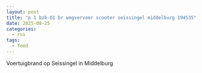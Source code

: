 ```yaml
---
layout: post
title: "p 1 bzb-01 br wegvervoer scooter seissingel middelburg 194535"
date: 2025-08-25
categories: 
  - rss
tags: 
  - feed
---
```


Voertuigbrand op Seissingel in Middelburg
